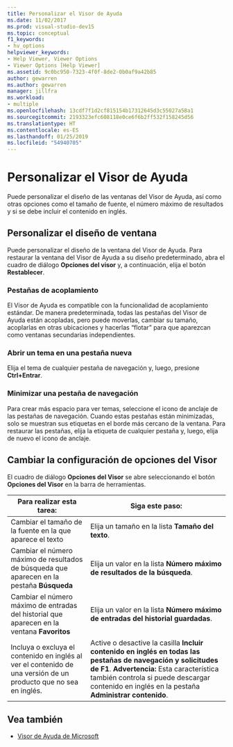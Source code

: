 ```yaml
---
title: Personalizar el Visor de Ayuda
ms.date: 11/02/2017
ms.prod: visual-studio-dev15
ms.topic: conceptual
f1_keywords:
- hv_options
helpviewer_keywords:
- Help Viewer, Viewer Options
- Viewer Options [Help Viewer]
ms.assetid: 9c0bc950-7323-4f0f-8de2-0b0af9a42b85
author: gewarren
ms.author: gewarren
manager: jillfra
ms.workload:
- multiple
ms.openlocfilehash: 13cdf7f1d2cf815154b17312645d3c55027a58a1
ms.sourcegitcommit: 2193323efc608118e0ce6f6b2ff532f158245d56
ms.translationtype: HT
ms.contentlocale: es-ES
ms.lasthandoff: 01/25/2019
ms.locfileid: "54940705"
---
```

# <a name="customize-the-help-viewer"></a>Personalizar el Visor de Ayuda
Puede personalizar el diseño de las ventanas del Visor de Ayuda, así como otras opciones como el tamaño de fuente, el número máximo de resultados y si se debe incluir el contenido en inglés.

## <a name="customizing-window-layout"></a>Personalizar el diseño de ventana
Puede personalizar el diseño de la ventana del Visor de Ayuda. Para restaurar la ventana del Visor de Ayuda a su diseño predeterminado, abra el cuadro de diálogo **Opciones del visor** y, a continuación, elija el botón **Restablecer**.

### <a name="docking-tabs"></a>Pestañas de acoplamiento
El Visor de Ayuda es compatible con la funcionalidad de acoplamiento estándar. De manera predeterminada, todas las pestañas del Visor de Ayuda están acopladas, pero puede moverlas, cambiar su tamaño, acoplarlas en otras ubicaciones y hacerlas “flotar” para que aparezcan como ventanas secundarias independientes.

### <a name="opening-a-topic-in-a-new-tab"></a>Abrir un tema en una pestaña nueva
Elija el tema de cualquier pestaña de navegación y, luego, presione **Ctrl+Entrar**.

### <a name="minimize-a-navigation-tab"></a>Minimizar una pestaña de navegación
Para crear más espacio para ver temas, seleccione el icono de anclaje de las pestañas de navegación. Cuando estas pestañas están minimizadas, solo se muestran sus etiquetas en el borde más cercano de la ventana. Para restaurar las pestañas, elija la etiqueta de cualquier pestaña y, luego, elija de nuevo el icono de anclaje.

## <a name="changing-settings-in-viewer-options"></a>Cambiar la configuración de opciones del Visor
El cuadro de diálogo **Opciones del Visor** se abre seleccionando el botón **Opciones del Visor** en la barra de herramientas.

|Para realizar esta tarea:|Siga este paso:|
| - | - |
|Cambiar el tamaño de la fuente en la que aparece el texto|Elija un tamaño en la lista **Tamaño del texto**.|
|Cambiar el número máximo de resultados de búsqueda que aparecen en la pestaña **Búsqueda**|Elija un valor en la lista **Número máximo de resultados de la búsqueda**.|
|Cambiar el número máximo de entradas del historial que aparecen en la ventana **Favoritos**|Elija un valor en la lista **Número máximo de entradas del historial guardadas**.|
|Incluya o excluya el contenido en inglés al ver el contenido de una versión de un producto que no sea en inglés.|Active o desactive la casilla **Incluir contenido en inglés en todas las pestañas de navegación y solicitudes de F1**. **Advertencia:**  Esta característica también controla si puede descargar contenido en inglés en la pestaña **Administrar contenido**.|

## <a name="see-also"></a>Vea también

- [Visor de Ayuda de Microsoft](../help-viewer/overview.md)